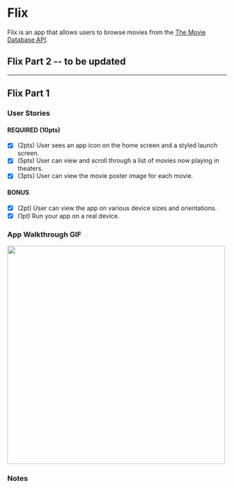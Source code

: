 # Flix

Flix is an app that allows users to browse movies from the [The Movie Database API](http://docs.themoviedb.apiary.io/#).

## Flix Part 2 -- to be updated
---

## Flix Part 1

### User Stories

#### REQUIRED (10pts)
- [x] (2pts) User sees an app icon on the home screen and a styled launch screen.
- [x] (5pts) User can view and scroll through a list of movies now playing in theaters.
- [x] (3pts) User can view the movie poster image for each movie.

#### BONUS
- [x] (2pt) User can view the app on various device sizes and orientations.
- [x] (1pt) Run your app on a real device.

### App Walkthrough GIF

<img src= "https://i.imgur.com/SB41eQC.gif" width="500" height="500"><br>

### Notes
